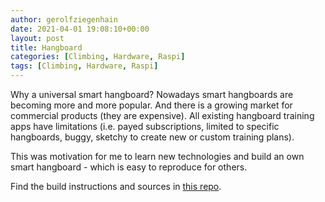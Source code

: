 ```yaml
---
author: gerolfziegenhain
date: 2021-04-01 19:08:10+00:00
layout: post
title: Hangboard
categories: [Climbing, Hardware, Raspi]
tags: [Climbing, Hardware, Raspi]
---
```



Why a universal smart hangboard?
Nowadays smart hangboards are becoming more and more popular. 
And there is a growing market for commercial products (they are expensive). 
All existing hangboard training apps have limitations (i.e. payed subscriptions, 
limited to specific hangboards, buggy, sketchy to create new or custom training plans).

This was motivation for me to learn new technologies and build an own smart 
hangboard - which is easy to reproduce for others.

Find the build instructions and sources in [this repo](https://github.com/8cH9azbsFifZ/hangboard).
